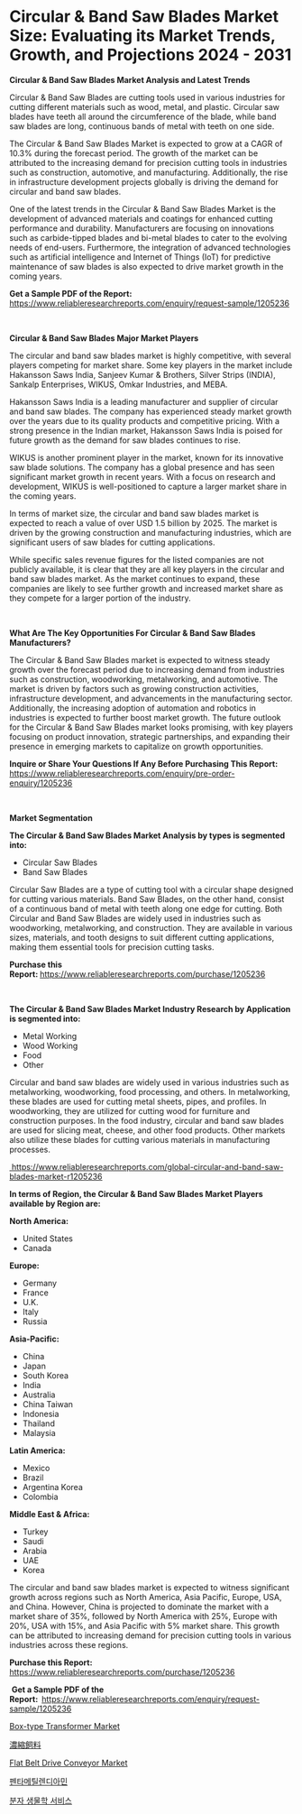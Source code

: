 <p><h1>Circular & Band Saw Blades Market Size: Evaluating its Market Trends, Growth, and Projections 2024 - 2031</h1></p><p><strong>Circular & Band Saw Blades Market Analysis and Latest Trends</strong></p>
<p><p>Circular & Band Saw Blades are cutting tools used in various industries for cutting different materials such as wood, metal, and plastic. Circular saw blades have teeth all around the circumference of the blade, while band saw blades are long, continuous bands of metal with teeth on one side.</p><p>The Circular & Band Saw Blades Market is expected to grow at a CAGR of 10.3% during the forecast period. The growth of the market can be attributed to the increasing demand for precision cutting tools in industries such as construction, automotive, and manufacturing. Additionally, the rise in infrastructure development projects globally is driving the demand for circular and band saw blades.</p><p>One of the latest trends in the Circular & Band Saw Blades Market is the development of advanced materials and coatings for enhanced cutting performance and durability. Manufacturers are focusing on innovations such as carbide-tipped blades and bi-metal blades to cater to the evolving needs of end-users. Furthermore, the integration of advanced technologies such as artificial intelligence and Internet of Things (IoT) for predictive maintenance of saw blades is also expected to drive market growth in the coming years.</p></p>
<p><strong>Get a Sample PDF of the Report:&nbsp;</strong> <a href="https://www.reliableresearchreports.com/enquiry/request-sample/1205236">https://www.reliableresearchreports.com/enquiry/request-sample/1205236</a></p>
<p>&nbsp;</p>
<p><strong>Circular & Band Saw Blades Major Market Players</strong></p>
<p><p>The circular and band saw blades market is highly competitive, with several players competing for market share. Some key players in the market include Hakansson Saws India, Sanjeev Kumar & Brothers, Silver Strips (INDIA), Sankalp Enterprises, WIKUS, Omkar Industries, and MEBA.</p><p>Hakansson Saws India is a leading manufacturer and supplier of circular and band saw blades. The company has experienced steady market growth over the years due to its quality products and competitive pricing. With a strong presence in the Indian market, Hakansson Saws India is poised for future growth as the demand for saw blades continues to rise.</p><p>WIKUS is another prominent player in the market, known for its innovative saw blade solutions. The company has a global presence and has seen significant market growth in recent years. With a focus on research and development, WIKUS is well-positioned to capture a larger market share in the coming years.</p><p>In terms of market size, the circular and band saw blades market is expected to reach a value of over USD 1.5 billion by 2025. The market is driven by the growing construction and manufacturing industries, which are significant users of saw blades for cutting applications.</p><p>While specific sales revenue figures for the listed companies are not publicly available, it is clear that they are all key players in the circular and band saw blades market. As the market continues to expand, these companies are likely to see further growth and increased market share as they compete for a larger portion of the industry.</p></p>
<p>&nbsp;</p>
<p><strong>What Are The Key Opportunities For Circular & Band Saw Blades Manufacturers?</strong></p>
<p><p>The Circular & Band Saw Blades market is expected to witness steady growth over the forecast period due to increasing demand from industries such as construction, woodworking, metalworking, and automotive. The market is driven by factors such as growing construction activities, infrastructure development, and advancements in the manufacturing sector. Additionally, the increasing adoption of automation and robotics in industries is expected to further boost market growth. The future outlook for the Circular & Band Saw Blades market looks promising, with key players focusing on product innovation, strategic partnerships, and expanding their presence in emerging markets to capitalize on growth opportunities.</p></p>
<p><strong>Inquire or Share Your Questions If Any Before Purchasing This Report:</strong> <a href="https://www.reliableresearchreports.com/enquiry/pre-order-enquiry/1205236">https://www.reliableresearchreports.com/enquiry/pre-order-enquiry/1205236</a></p>
<p>&nbsp;</p>
<p><strong>Market Segmentation</strong></p>
<p><strong>The Circular & Band Saw Blades Market Analysis by types is segmented into:</strong></p>
<p><ul><li>Circular Saw Blades</li><li>Band Saw Blades</li></ul></p>
<p><p>Circular Saw Blades are a type of cutting tool with a circular shape designed for cutting various materials. Band Saw Blades, on the other hand, consist of a continuous band of metal with teeth along one edge for cutting. Both Circular and Band Saw Blades are widely used in industries such as woodworking, metalworking, and construction. They are available in various sizes, materials, and tooth designs to suit different cutting applications, making them essential tools for precision cutting tasks.</p></p>
<p><strong>Purchase this Report:&nbsp;</strong><a href="https://www.reliableresearchreports.com/purchase/1205236">https://www.reliableresearchreports.com/purchase/1205236</a></p>
<p>&nbsp;</p>
<p><strong>The Circular & Band Saw Blades Market Industry Research by Application is segmented into:</strong></p>
<p><ul><li>Metal Working</li><li>Wood Working</li><li>Food</li><li>Other</li></ul></p>
<p><p>Circular and band saw blades are widely used in various industries such as metalworking, woodworking, food processing, and others. In metalworking, these blades are used for cutting metal sheets, pipes, and profiles. In woodworking, they are utilized for cutting wood for furniture and construction purposes. In the food industry, circular and band saw blades are used for slicing meat, cheese, and other food products. Other markets also utilize these blades for cutting various materials in manufacturing processes.</p></p>
<p><a href="https://www.reliableresearchreports.com/global-circular-and-band-saw-blades-market-r1205236">&nbsp;https://www.reliableresearchreports.com/global-circular-and-band-saw-blades-market-r1205236</a></p>
<p><strong>In terms of Region, the Circular & Band Saw Blades Market Players available by Region are:</strong></p>
<p>
    <p> <strong> North America: </strong>
        <ul>
            <li>United States</li>
            <li>Canada</li>
        </ul>
        </p> 
    <p> <strong> Europe: </strong>
        <ul>
            <li>Germany</li>
            <li>France</li>
            <li>U.K.</li>
            <li>Italy</li>
            <li>Russia</li>
        </ul>
        </p> 
    <p> <strong> Asia-Pacific: </strong>
        <ul>
            <li>China</li>
            <li>Japan</li>
            <li>South Korea</li>
            <li>India</li>
            <li>Australia</li>
            <li>China Taiwan</li>
            <li>Indonesia</li>
            <li>Thailand</li>
            <li>Malaysia</li>
        </ul>
        </p> 
    <p> <strong> Latin America: </strong>
        <ul>
            <li>Mexico</li>
            <li>Brazil</li>
            <li>Argentina Korea</li>
            <li>Colombia</li>
        </ul>
        </p> 
    <p> <strong> Middle East & Africa: </strong>
        <ul>
            <li>Turkey</li>
            <li>Saudi</li>
            <li>Arabia</li>
            <li>UAE</li>
            <li>Korea</li>
        </ul>
    </p>
    </p>
<p><p>The circular and band saw blades market is expected to witness significant growth across regions such as North America, Asia Pacific, Europe, USA, and China. However, China is projected to dominate the market with a market share of 35%, followed by North America with 25%, Europe with 20%, USA with 15%, and Asia Pacific with 5% market share. This growth can be attributed to increasing demand for precision cutting tools in various industries across these regions.</p></p>
<p><strong>Purchase this Report: </strong><a href="https://www.reliableresearchreports.com/purchase/1205236">https://www.reliableresearchreports.com/purchase/1205236</a></p>
<p>&nbsp;<strong>Get a Sample PDF of the Report:&nbsp;&nbsp;</strong><a href="https://www.reliableresearchreports.com/enquiry/request-sample/1205236">https://www.reliableresearchreports.com/enquiry/request-sample/1205236</a></p>
<p><strong></strong></p>
<p><p><a href="https://github.com/tamvrosiya/Market-Research-Report-List-4/blob/main/box-type-transformer-market.md">Box-type Transformer Market</a></p><p><a href="https://github.com/luffiazaza/Market-Research-Report-List-1/blob/main/661424842280.md">濃縮飼料</a></p><p><a href="https://github.com/changoleonlaverguenzanoexiste/Market-Research-Report-List-3/blob/main/flat-belt-drive-conveyor-market.md">Flat Belt Drive Conveyor Market</a></p><p><a href="https://github.com/hzumrdvas204296/Market-Research-Report-List-1/blob/main/124761838740.md">펜타메틸렌디아민</a></p><p><a href="https://github.com/PhilToryphy7876567/Market-Research-Report-List-1/blob/main/135894638741.md">분자 생물학 서비스</a></p></p>